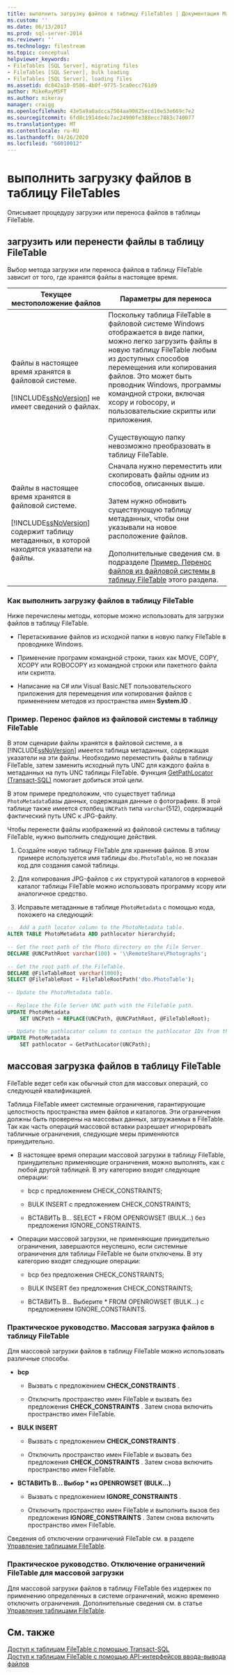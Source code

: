 ```yaml
---
title: выполнить загрузку файлов в таблицу FileTables | Документация Майкрософт
ms.custom: ''
ms.date: 06/13/2017
ms.prod: sql-server-2014
ms.reviewer: ''
ms.technology: filestream
ms.topic: conceptual
helpviewer_keywords:
- FileTables [SQL Server], migrating files
- FileTables [SQL Server], bulk loading
- FileTables [SQL Server], loading files
ms.assetid: dc842a10-0586-4b0f-9775-5ca0ecc761d9
author: MikeRayMSFT
ms.author: mikeray
manager: craigg
ms.openlocfilehash: 43e5a9a6adcca7504aa90825ecd10e53e669c7e2
ms.sourcegitcommit: 6fd8c1914de4c7ac24900fe388ecc7883c740077
ms.translationtype: MT
ms.contentlocale: ru-RU
ms.lasthandoff: 04/26/2020
ms.locfileid: "66010012"
---
```

# <a name="load-files-into-filetables"></a>выполнить загрузку файлов в таблицу FileTables
  Описывает процедуру загрузки или переноса файлов в таблицы FileTable.  
  
##  <a name="loading-or-migrating-files-into-a-filetable"></a><a name="BasicsLoadNew"></a> загрузить или перенести файлы в таблицу FileTable  
 Выбор метода загрузки или переноса файлов в таблицу FileTable зависит от того, где хранятся файлы в настоящее время.  
  
|Текущее местоположение файлов|Параметры для переноса|  
|-------------------------------|---------------------------|  
|Файлы в настоящее время хранятся в файловой системе.<br /><br /> [!INCLUDE[ssNoVersion](../../includes/ssnoversion-md.md)] не имеет сведений о файлах.|Поскольку таблица FileTable в файловой системе Windows отображается в виде папки, можно легко загрузить файлы в новую таблицу FileTable любым из доступных способов перемещения или копирования файлов. Это может быть проводник Windows, программы командной строки, включая xcopy и robocopy, и пользовательские скрипты или приложения.<br /><br /> Существующую папку невозможно преобразовать в таблицу FileTable.|  
|Файлы в настоящее время хранятся в файловой системе.<br /><br /> [!INCLUDE[ssNoVersion](../../includes/ssnoversion-md.md)] содержит таблицу метаданных, в которой находятся указатели на файлы.|Сначала нужно переместить или скопировать файлы одним из способов, описанных выше.<br /><br /> Затем нужно обновить существующую таблицу метаданных, чтобы они указывали на новое расположение файлов.<br /><br /> Дополнительные сведения см. в подразделе [Пример. Перенос файлов из файловой системы в таблицу FileTable](#HowToMigrateFiles) этого раздела.|  
  
###  <a name="how-to-load-files-into-a-filetable"></a><a name="HowToLoadNew"></a> Как выполнить загрузку файлов в таблицу FileTable  
 Ниже перечислены методы, которые можно использовать для загрузки файлов в таблицу FileTable.  
  
-   Перетаскивание файлов из исходной папки в новую папку FileTable в проводнике Windows.  
  
-   Применение программ командной строки, таких как MOVE, COPY, XCOPY или ROBOCOPY из командной строки или пакетного файла или скрипта.  
  
-   Написание на C# или Visual Basic.NET пользовательского приложения для перемещения или копирования файлов с применением методов из пространства имен **System.IO** .  
  
###  <a name="example-migrating-files-from-the-file-system-into-a-filetable"></a><a name="HowToMigrateFiles"></a> Пример. Перенос файлов из файловой системы в таблицу FileTable  
 В этом сценарии файлы хранятся в файловой системе, а в [!INCLUDE[ssNoVersion](../../includes/ssnoversion-md.md)] имеется таблица метаданных, содержащая указатели на эти файлы. Необходимо переместить файлы в таблицу FileTable, затем заменить исходный путь UNC для каждого файла в метаданных на путь UNC таблицы FileTable. Функция [GetPathLocator (Transact-SQL)](/sql/relational-databases/system-functions/getpathlocator-transact-sql) помогает добиться этой цели.  
  
 В этом примере предположим, что существует таблица `PhotoMetadata`базы данных, содержащая данные о фотографиях. В этой таблице также имеется столбец `UNCPath` типа `varchar`(512), содержащий фактический путь UNC к JPG-файлу.  
  
 Чтобы перенести файлы изображений из файловой системы в таблицу FileTable, нужно выполнить следующие действия.  
  
1.  Создайте новую таблицу FileTable для хранения файлов. В этом примере используется имя таблицы `dbo.PhotoTable`, но не показан код для создания самой таблицы.  
  
2.  Для копирования JPG-файлов с их структурой каталогов в корневой каталог таблицы FileTable можно использовать программу xcopy или аналогичное средство.  
  
3.  Исправьте метаданные в таблице `PhotoMetadata` с помощью кода, похожего на следующий:  
  
```sql  
--  Add a path locator column to the PhotoMetadata table.  
ALTER TABLE PhotoMetadata ADD pathlocator hierarchyid;  
  
-- Get the root path of the Photo directory on the File Server.  
DECLARE @UNCPathRoot varchar(100) = '\\RemoteShare\Photographs';  
  
-- Get the root path of the FileTable.  
DECLARE @FileTableRoot varchar(1000);  
SELECT @FileTableRoot = FileTableRootPath('dbo.PhotoTable');  
  
-- Update the PhotoMetadata table.  
  
-- Replace the File Server UNC path with the FileTable path.  
UPDATE PhotoMetadata  
    SET UNCPath = REPLACE(UNCPath, @UNCPathRoot, @FileTableRoot);  
  
-- Update the pathlocator column to contain the pathlocator IDs from the FileTable.  
UPDATE PhotoMetadata  
    SET pathlocator = GetPathLocator(UNCPath);  
```  
  
##  <a name="bulk-loading-files-into-a-filetable"></a><a name="BasicsBulkLoad"></a> массовая загрузка файлов в таблицу FileTable  
 FileTable ведет себя как обычный стол для массовых операций, со следующей квалификацией.  
  
 Таблица FileTable имеет системные ограничения, гарантирующие целостность пространства имен файлов и каталогов. Эти ограничения должны быть проверены на массовых данных, загружаемых в FileTable. Так как часть операций массовой вставки разрешает игнорировать табличные ограничения, следующие меры применяются принудительно.  
  
-   В настоящее время операции массовой загрузки в таблицу FileTable, принудительно применяющие ограничения, можно выполнять, как с любой другой таблицей. В эту категорию входят следующие операции:  
  
    -   bcp с предложением CHECK_CONSTRAINTS;  
  
    -   BULK INSERT с предложением CHECK_CONSTRAINTS;  
  
    -   ВСТАВИТЬ В... SELECT * FROM OPENROWSET (BULK...) без предложения IGNORE_CONSTRAINTS.  
  
-   Операции массовой загрузки, не применяющие принудительно ограничения, завершаются неуспешно, если системные ограничения для таблицы FileTable не были отключены. В эту категорию входят следующие операции:  
  
    -   bcp без предложения CHECK_CONSTRAINTS;  
  
    -   BULK INSERT без предложения CHECK_CONSTRAINTS;  
  
    -   ВСТАВИТЬ В... Выберите * FROM OPENROWSET (BULK...) с предложением IGNORE_CONSTRAINTS.  
  
###  <a name="how-to-bulk-load-files-into-a-filetable"></a><a name="HowToBulkLoad"></a> Практическое руководство. Массовая загрузка файлов в таблицу FileTable  
 Для массовой загрузки файлов в таблицу FileTable можно использовать различные способы.  
  
-   **bcp**  
  
    -   Вызвать с предложением **CHECK_CONSTRAINTS** .  
  
    -   Отключить пространство имен FileTable и вызвать без предложения **CHECK_CONSTRAINTS** . Затем снова включить пространство имен FileTable.  
  
-   **BULK INSERT**  
  
    -   Вызвать с предложением **CHECK_CONSTRAINTS** .  
  
    -   Отключить пространство имен FileTable и вызвать без предложения **CHECK_CONSTRAINTS** . Затем снова включить пространство имен FileTable.  
  
-   **ВСТАВИТЬ В... Выбор \* из OPENROWSET (BULK...)**  
  
    -   Вызвать с предложением **IGNORE_CONSTRAINTS** .  
  
    -   Отключить пространство имен FileTable и выполнить вызов без предложения **IGNORE_CONSTRAINTS** . Затем снова включить пространство имен FileTable.  
  
 Сведения об отключении ограничений FileTable см. в разделе [Управление таблицами FileTable](manage-filetables.md).  
  
###  <a name="how-to-disable-filetable-constraints-for-bulk-loading"></a><a name="disabling"></a> Практическое руководство. Отключение ограничений FileTable для массовой загрузки  
 Для массовой загрузки файлов в таблицу FileTable без издержек по применению определенных в системе ограничений, можно временно отключить ограничения. Дополнительные сведения см. в статье [Управление таблицами FileTable](manage-filetables.md).  
  
## <a name="see-also"></a>См. также  
 [Доступ к таблицам FileTable с помощью Transact-SQL](access-filetables-with-transact-sql.md)   
 [Доступ к таблицам FileTable с помощью API-интерфейсов ввода-вывода файлов](access-filetables-with-file-input-output-apis.md)  
  
  
